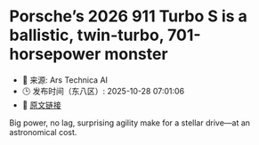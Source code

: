 # Porsche’s 2026 911 Turbo S is a ballistic, twin-turbo, 701-horsepower monster
- 📅 来源: Ars Technica AI
- 🕒 发布时间（东八区）: 2025-10-28 07:01:06
- 🔗 [原文链接](https://arstechnica.com/cars/2025/10/porsches-2026-911-turbo-s-is-a-ballistic-twin-turbo-701-horsepower-monster/)

Big power, no lag, surprising agility make for a stellar drive—at an astronomical cost.